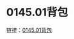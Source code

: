 # 0145.01背包

链接：[0145.01背包](https://www.nowcoder.com/practice/2820ea076d144b30806e72de5e5d4bbf)





